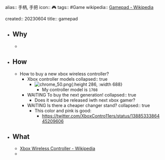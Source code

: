alias:: 手柄, 手把
icon:: 🎮
tags:: #Game 
wikipedia:: [Gamepad - Wikipedia](https://en.wikipedia.org/wiki/Gamepad)

created:: 20230604
title:: gamepad

- ## Why
  -
- ## How
  - How to buy a new xbox wireless controller?
    - Xbox controller models
      collapsed:: true
      - ![chrome_50.png](../assets/2023/chrome_50_1673504605513_0.png){:height 286, :width 688}
        - My controller model is `1708`
    - WAITING To buy the next generation!
      collapsed:: true
      - Does it would be released iwth next xbox gamer?
    - WAITING Is there a cheaper changer stand?
      collapsed:: true
      - This color and pink is good:
        - https://twitter.com/XboxContro11ers/status/1388533386445209606
- ## What
  - [Xbox Wireless Controller - Wikipedia](https://en.wikipedia.org/wiki/Xbox_Wireless_Controller)
  -